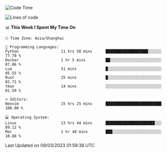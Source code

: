 <!--START_SECTION:waka-->
![Code Time](http://img.shields.io/badge/Code%20Time-1%2C192%20hrs%2057%20mins-blue)

![Lines of code](https://img.shields.io/badge/From%20Hello%20World%20I%27ve%20Written-64.8%20thousand%20lines%20of%20code-blue)

📊 **This Week I Spent My Time On** 

```text
🕑︎ Time Zone: Asia/Shanghai

💬 Programming Languages: 
Python                   11 hrs 58 mins      ███████████████████░░░░░░   77.70 % 
Docker                   1 hr 5 mins         ██░░░░░░░░░░░░░░░░░░░░░░░   07.06 % 
Lua                      51 mins             █░░░░░░░░░░░░░░░░░░░░░░░░   05.55 % 
Rust                     25 mins             █░░░░░░░░░░░░░░░░░░░░░░░░   02.71 % 
tmux                     14 mins             ░░░░░░░░░░░░░░░░░░░░░░░░░   01.59 % 

🔥 Editors: 
Neovim                   15 hrs 25 mins      █████████████████████████   100.00 % 

💻 Operating System: 
Linux                    13 hrs 44 mins      ██████████████████████░░░   89.12 % 
Mac                      1 hr 40 mins        ███░░░░░░░░░░░░░░░░░░░░░░   10.88 % 
```


 Last Updated on 09/03/2023 01:59:38 UTC
<!--END_SECTION:waka-->
